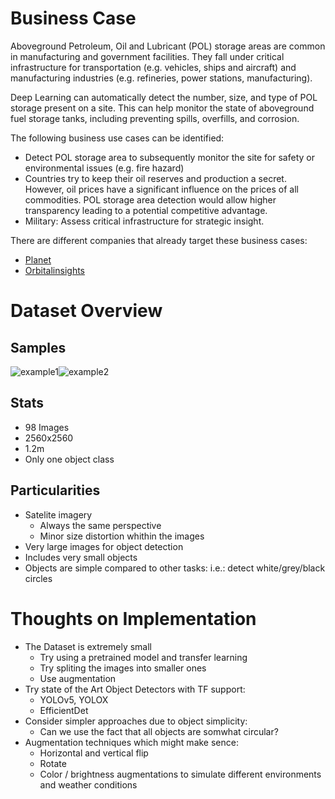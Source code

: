 # Business Case
Aboveground Petroleum, Oil and Lubricant (POL) storage areas are common in manufacturing and government facilities. They fall under critical infrastructure for transportation (e.g. vehicles, ships and aircraft) and manufacturing industries (e.g. refineries, power stations, manufacturing). 
 
Deep Learning can automatically detect the number, size, and type of POL storage present on a site. This can help monitor the state of aboveground fuel storage tanks, including preventing spills, overfills, and corrosion.

The following business use cases can be identified: 

* Detect POL storage area to subsequently monitor the site for safety or environmental issues (e.g. fire hazard)
* Countries try to keep their oil reserves and production a secret. However, oil prices have a significant influence on the prices of all commodities. POL storage area detection would allow higher transparency leading to a potential competitive advantage. 
* Military: Assess critical infrastructure for strategic insight.

There are different companies that already target these business cases: 
* [Planet](https://www.planet.com)
* [Orbitalinsights](https://www.oribitalinsights.com)
# Dataset Overview
## Samples
![example1](0a75eb88-46ba-4a64-acb3-8919ea880137.jpg)![example2](0f9798fb-d940-4355-828b-894cc998f6fa.jpg)
## Stats
- 98 Images
- 2560x2560
- 1.2m
- Only one object class
## Particularities
- Satelite imagery
  - Always the same perspective
  - Minor size distortion whithin the images
- Very large images for object detection
- Includes very small objects
- Objects are simple compared to other tasks: i.e.: detect white/grey/black circles
# Thoughts on Implementation
- The Dataset is extremely small
  - Try using a pretrained model and transfer learning
  - Try spliting the images into smaller ones
  - Use augmentation
- Try state of the Art Object Detectors with TF support:
  - YOLOv5, YOLOX
  - EfficientDet
- Consider simpler approaches due to object simplicity:
  - Can we use the fact that all objects are somwhat circular?
- Augmentation techniques which might make sence:
  - Horizontal and vertical flip
  - Rotate
  - Color / brightness augmentations to simulate different environments and weather conditions